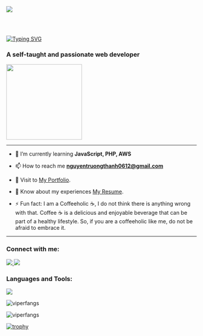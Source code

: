 <img src="https://github.com/Anmol-Baranwal/Cool-GIFs-For-GitHub/assets/74038190/d48893bd-0757-481c-8d7e-ba3e163feae7" />

<br><br>


[![Typing SVG](https://readme-typing-svg.demolab.com?font=Fira+Code&weight=600&size=30&pause=1000&width=435&lines=Hi+%F0%9F%91%8B%2C+I'm+Thanh+Nguyen)]()

<h3>A self-taught and passionate web developer</h3>  
<img src="https://github.com/Anmol-Baranwal/Cool-GIFs-For-GitHub/assets/74038190/42077049-1939-493e-9a19-47ca5db36643" width="200px">



---

- 🌱 I’m currently learning **JavaScript, PHP, AWS**

- 📫 How to reach me **nguyentruongthanh0612@gmail.com**

- 📝 Visit to [My Portfolio](https://thanhisdev.netlify.app/).

- 📄 Know about my experiences [My Resume](https://drive.google.com/file/d/11ohXCuyl87QYs3oGH0jeeir5xImGMTYG/view?usp=sharing).
- ⚡ Fun fact:
  I am a Coffeeholic ☕️, I do not think there is anything wrong with that. Coffee ☕️ is a delicious and enjoyable beverage that can be part of a healthy lifestyle. So, if you are a coffeeholic like me, do not be afraid to embrace it.
  
---
<h3 align="left">Connect with me:</h3>
<p align="left">
<a href="https://www.linkedin.com/in/thanhnt612/" target="blank">
   <img src="https://skillicons.dev/icons?i=linkedin"/>
</a>
<a href="https://www.instagram.com/thanh.nt612/" target="blank">
  <img src="https://skillicons.dev/icons?i=instagram"/>
</a>
</p>

<h3 align="left">Languages and Tools:</h3>

<p>
  <a href="">
    <img src="https://skillicons.dev/icons?i=js,ts,php,html,css,sass,bootstrap,tailwind,react,nextjs,redux,nodejs,express,laravel,mongodb,postgres,mysql,postman,redis,vscode,netlify,aws,bash"/>
  </a>
</p>

<p align="left"><img align="center" src="https://github-readme-stats.vercel.app/api/top-langs?username=thanhnt612&show_icons=true&locale=en&layout=compact" alt="viperfangs" /></p>

<p align="left"><img align="center" src="https://github-readme-streak-stats.herokuapp.com/?user=thanhnt612&" alt="viperfangs" /></p>

[![trophy](https://github-profile-trophy.vercel.app/?username=thanhnt612&theme=onedark&column=8)](https://github.com/ryo-ma/github-profile-trophy)
